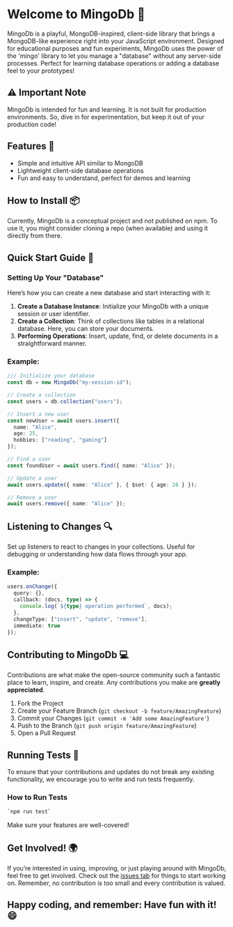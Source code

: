 # Welcome to MingoDb 🎉

MingoDb is a playful, MongoDB-inspired, client-side library that brings a MongoDB-like experience right into your JavaScript environment. Designed for educational purposes and fun experiments, MingoDb uses the power of the 'mingo' library to let you manage a "database" without any server-side processes. Perfect for learning database operations or adding a database feel to your prototypes!

## ⚠️ Important Note

MingoDb is intended for fun and learning. It is not built for production environments. So, dive in for experimentation, but keep it out of your production code!

## Features 🌟

- Simple and intuitive API similar to MongoDB
- Lightweight client-side database operations
- Fun and easy to understand, perfect for demos and learning

## How to Install 📦

Currently, MingoDb is a conceptual project and not published on npm. To use it, you might consider cloning a repo (when available) and using it directly from there.

## Quick Start Guide 🚀

### Setting Up Your "Database"

Here’s how you can create a new database and start interacting with it:

1. **Create a Database Instance**: Initialize your MingoDb with a unique session or user identifier.
2. **Create a Collection**: Think of collections like tables in a relational database. Here, you can store your documents.
3. **Performing Operations**: Insert, update, find, or delete documents in a straightforward manner.

### Example:

```ts 
/// Initialize your database
const db = new MingoDb("my-session-id");

// Create a collection
const users = db.collection("users");

// Insert a new user
const newUser = await users.insert({
  name: "Alice",
  age: 25,
  hobbies: ["reading", "gaming"]
});

// Find a user
const foundUser = await users.find({ name: "Alice" });

// Update a user
await users.update({ name: "Alice" }, { $set: { age: 26 } });

// Remove a user
await users.remove({ name: "Alice" });
```

## Listening to Changes 🔍

Set up listeners to react to changes in your collections. Useful for debugging or understanding how data flows through your app.

### Example:

```ts
users.onChange({
  query: {},
  callback: (docs, type) => {
    console.log(`${type} operation performed`, docs);
  },
  changeType: ["insert", "update", "remove"],
  immediate: true
});
```

## Contributing to MingoDb 💻

Contributions are what make the open-source community such a fantastic place to learn, inspire, and create. Any contributions you make are **greatly appreciated**.

1. Fork the Project
2. Create your Feature Branch (`git checkout -b feature/AmazingFeature`)
3. Commit your Changes (`git commit -m 'Add some AmazingFeature'`)
4. Push to the Branch (`git push origin feature/AmazingFeature`)
5. Open a Pull Request

## Running Tests 🧪

To ensure that your contributions and updates do not break any existing functionality, we encourage you to write and run tests frequently.

### How to Run Tests

```bash
`npm run test`
```

Make sure your features are well-covered!

## Get Involved! 🌍

If you’re interested in using, improving, or just playing around with MingoDb, feel free to get involved. Check out the [issues tab](https://github.com/quenginedev/mingodb/issues) for things to start working on. Remember, no contribution is too small and every contribution is valued.

## Happy coding, and remember: Have fun with it! 😄